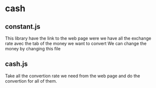 # cash

## constant.js
This library have the link to the web page were we have all the exchange rate avec the tab of the money we want to convert
We can change the money by changing this file

## cash.js
Take all the convertion rate we need from the web page and do the convertion for all of them.


 